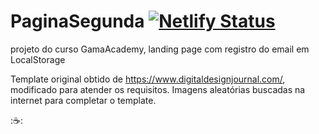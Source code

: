 # PaginaSegunda [![Netlify Status](https://api.netlify.com/api/v1/badges/83f59a73-5ccd-4824-96cd-a4c6a2d4c863/deploy-status)](https://app.netlify.com/sites/random-aleatory-black-friday-site/deploys)
projeto do curso GamaAcademy, landing page
com registro do email em LocalStorage

Template original obtido de https://www.digitaldesignjournal.com/, modificado para atender os requisitos.
Imagens aleatórias buscadas na internet para completar o template.


::coffee::
